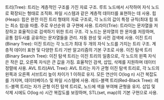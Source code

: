 트리(Tree): 트리는 계층적인 구조를 가진 자료 구조. 루트 노드에서 시작하여 자식 노드로 확장되는 형태로 조직화. 파일 시스템과 같은 계층적 데이터를 표현하는 데 사용.
힙(Heap): 힙은 완전 이진 트리 형태의 자료 구조로, 각 노드의 값이 특정 규칙(최대 힙 또는 최소 힙)을 따름. 주로 우선순위 큐 구현에 사용.
트라이(Trie): 트라이는 문자열을 저장하고 효율적으로 검색하기 위한 트리 구조. 각 노드는 문자열의 한 문자를 저장하며, 공통 접두사를 공유하는 문자열들을 관리. 자동 완성 및 사전 검색에 사용.
이진 트리(Binary Tree): 이진 트리는 각 노드가 최대 두 개의 자식 노드를 가지는 트리 구조. 계층적 데이터 표현 및 다양한 트리 기반 알고리즘의 기본 구조로 사용.
이진 탐색 트리(Binary Search Tree): 이진 탐색 트리는 이진 트리의 일종으로, 각 노드의 왼쪽 자식은 작은 값, 오른쪽 자식은 큰 값을 가짐. 효율적인 검색, 삽입, 삭제를 지원하며 데이터 정렬에 사용.
AVL 트리(AVL Tree): AVL 트리는 자가 균형 이진 탐색 트리로, 각 노드의 왼쪽과 오른쪽 서브트리 높이 차이가 1 이하로 유지. 모든 연산이 O(log n) 시간 복잡도를 가지며, 데이터베이스 및 파일 시스템에 사용.
레드-블랙 트리(Red-Black Tree): 레드-블랙 트리는 자가 균형 이진 탐색 트리로, 노드에 색을 부여해 균형을 유지. 삽입 및 삭제 시에도 O(log n) 시간 복잡도를 보장하며, STL(set, map)의 기본 구현으로 사용.
